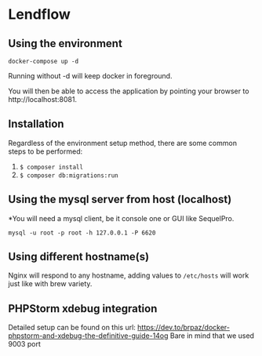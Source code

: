 # Lendflow

## Using the environment

```
docker-compose up -d
```

Running without -d will keep docker in foreground.

You will then be able to access the application by pointing your browser
to http://localhost:8081.

## Installation

Regardless of the environment setup method, there are some common steps to be performed:

1. `$ composer install`
1. `$ composer db:migrations:run`

## Using the mysql server from host (localhost)

*You will need a mysql client, be it console one or GUI like SequelPro.

```
mysql -u root -p root -h 127.0.0.1 -P 6620
```

## Using different hostname(s)

Nginx will respond to any hostname, adding values to `/etc/hosts` will work just like with brew variety.

## PHPStorm xdebug integration

Detailed setup can be found on this url: https://dev.to/brpaz/docker-phpstorm-and-xdebug-the-definitive-guide-14og
Bare in mind that we used 9003 port 
